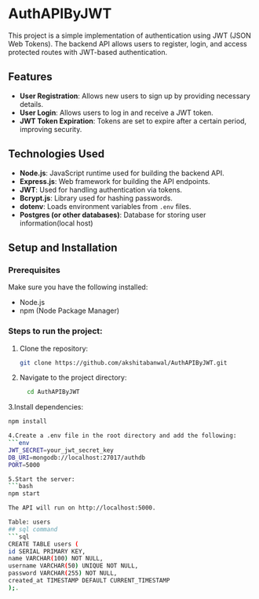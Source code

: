 # AuthAPIByJWT

This project is a simple implementation of authentication using JWT (JSON Web Tokens). The backend API allows users to register, login, and access protected routes with JWT-based authentication.

## Features

- **User Registration**: Allows new users to sign up by providing necessary details.
- **User Login**: Allows users to log in and receive a JWT token.
- **JWT Token Expiration**: Tokens are set to expire after a certain period, improving security.


## Technologies Used

- **Node.js**: JavaScript runtime used for building the backend API.
- **Express.js**: Web framework for building the API endpoints.
- **JWT**: Used for handling authentication via tokens.
- **Bcrypt.js**: Library used for hashing passwords.
- **dotenv**: Loads environment variables from `.env` files.
- **Postgres (or other databases)**: Database for storing user information(local host)




## Setup and Installation

### Prerequisites
Make sure you have the following installed:
- Node.js
- npm (Node Package Manager)

### Steps to run the project:

1. Clone the repository:
   ```bash
   git clone https://github.com/akshitabanwal/AuthAPIByJWT.git

 2. Navigate to the project directory:
    ```bash
      cd AuthAPIByJWT

3.Install dependencies:
   ```bash
   npm install

4.Create a .env file in the root directory and add the following:
   ```env
   JWT_SECRET=your_jwt_secret_key
   DB_URI=mongodb://localhost:27017/authdb
   PORT=5000

5.Start the server:
  ```bash
   npm start

  The API will run on http://localhost:5000.

 Table: users
## sql command
```sql
  CREATE TABLE users (
  id SERIAL PRIMARY KEY,       
  name VARCHAR(100) NOT NULL,  
  username VARCHAR(50) UNIQUE NOT NULL, 
  password VARCHAR(255) NOT NULL,  
  created_at TIMESTAMP DEFAULT CURRENT_TIMESTAMP  
  );.
